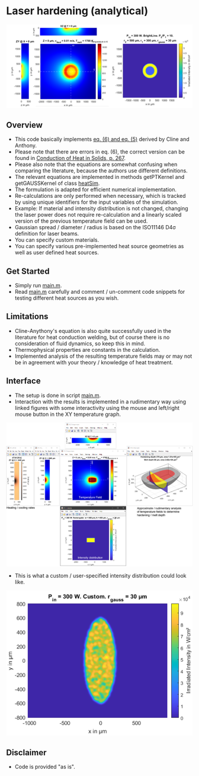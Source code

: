 # Laser hardening (analytical)

![](doc/1.png?raw=true)

## Overview
- This code basically implements [eq. (6) and eq. (5)][ClineAnthony] derived by Cline and Anthony.
- Please note that there are errors in eq. (6), the correct version can be found in [Conduction of Heat in Solids, p. 267][CarslawJaeger].
- Please also note that the equations are somewhat confusing when comparing the literature, because the authors use different definitions.
- The relevant equations are implemented in methods getPTKernel and getGAUSSKernel of class [heatSim](/!dependencies/classes/@heatSim/heatSim.m).
- The formulation is adapted for efficient numerical implementation.
- Re-calculations are only performed when necessary, which is tracked by using unique identifiers for the input variables of the simulation.
- Example: If material and intensity distribution is not changed, changing the laser power does not require re-calculation and a linearly scaled version of the previous temperature field can be used.
- Gaussian spread / diameter / radius is based on the ISO11146 D4σ definition for laser beams.
- You can specify custom materials.
- You can specify various pre-implemented heat source geometries as well as user defined heat sources.

## Get Started
- Simply run [main.m](main.m).
- Read [main.m](main.m) carefully and comment / un-comment code snippets for testing different heat sources as you wish.

## Limitations
- Cline-Anythony's equation is also quite successfully used in the literature for heat conduction welding, but of course there is no consideration of fluid dynamics, so keep this in mind.
- Thermophysical properties are constants in the calculation.
- Implemented analysis of the resulting temperature fields may or may not be in agreement with your theory / knowledge of heat treatment.

## Interface

- The setup is done in script [main.m](main.m).
- Interaction with the results is implemented in a rudimentary way using linked figures with some interactivity using the mouse and left/right mouse button in the XY temperature graph.

![](doc/2.png?raw=true)

- This is what a custom / user-specified intensity distribution could look like.

![](doc/3.png?raw=true)

## Disclaimer

- Code is provided "as is".

[ClineAnthony]: <https://aip.scitation.org/doi/10.1063/1.324261>
[CarslawJaeger]: <https://books.google.de/books/about/Conduction_of_Heat_in_Solids.html?id=y20sAAAAYAAJ&redir_esc=y>
